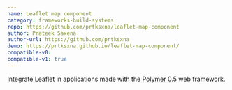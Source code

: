 ```yaml
---
name: Leaflet map component
category: frameworks-build-systems
repo: https://github.com/prtksxna/leaflet-map-component
author: Prateek Saxena
author-url: https://github.com/prtksxna
demo: https://prtksxna.github.io/leaflet-map-component/
compatible-v0:
compatible-v1: true
---
```


Integrate Leaflet in applications made with the <a href="https://docs-05-dot-polymer-project.appspot.com/0.5/">Polymer 0.5</a> web framework.
